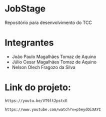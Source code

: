 # JobStage
Repositório para desenvolvimento do TCC


# Integrantes
- João Paulo Magalhães Tomaz de Aquino 
- Júlio Cesar Magalhães Tomaz de Aquino 
- Nelson Olech Fragozo da Silva 



# Link do projeto:
```
https://youtu.be/VT9lt2pstcE
```

```
https://www.youtube.com/watch?v=p5eydOiXAYI
```
